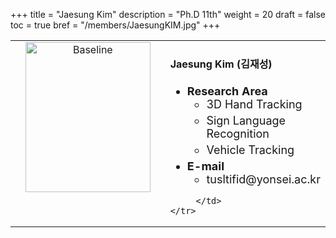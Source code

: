 +++
title = "Jaesung Kim"
description = "Ph.D 11th"
weight = 20
draft = false
toc = true
bref = "/members/JaesungKIM.jpg"
+++

<table>
    <tr>
       <td width="280" align="center" valign="top">
          <img alt="Baseline" width="200px" height="240" src="/members/JaesungKIM.jpg">
       </td>
       <td>
            <h4>Jaesung Kim (김재성)</h4>
            <ul class="member_info">
                <li style="font-size: 18px"><b>Research Area</b>
                    <ul class="interest">
                        <li style="margin-bottom: 5px">3D Hand Tracking</li>
                        <li style="margin-bottom: 5px">Sign Language Recognition</li>
                        <li style="margin-bottom: 5px">Vehicle Tracking</li>
                    </ul>
                </li>
                <li style="font-size: 18px"><b>E-mail</b>
                    <ul>
                        <li style="margin-bottom: 5px">tusltifid@yonsei.ac.kr</li>
                    </ul>
                </li>
            </ul>
            
         </td>
    </tr>
</table>